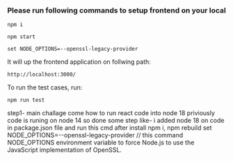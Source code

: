 ### Please run following commands to setup frontend on your local

`npm i`

`npm start`

`set NODE_OPTIONS=--openssl-legacy-provider`

It will up the frontend application on follwing path:

`http://localhost:3000/`

To run the test cases, run:

`npm run test`

step1- main challage come how to run react code into node 18 priviously code is runing on node 14 so done some step
like- i added node 18 on code in package.json file and run this cmd after install npm i, npm rebuild set NODE_OPTIONS=--openssl-legacy-provider // this command NODE_OPTIONS environment variable to force Node.js to use the JavaScript implementation of OpenSSL.
